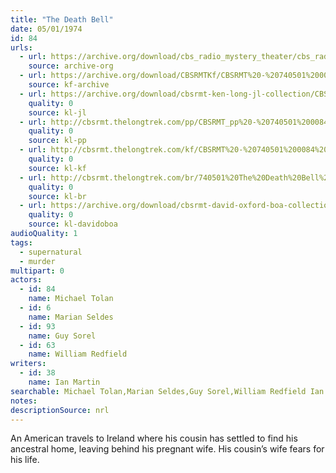 ```yaml
---
title: "The Death Bell"
date: 05/01/1974
id: 84
urls: 
  - url: https://archive.org/download/cbs_radio_mystery_theater/cbs_radio_mystery_theater-0051-0100.zip/cbs_radio_mystery_theater-0051-0100%2Fcbsrmt_0084_the_death_bell.mp3
    source: archive-org
  - url: https://archive.org/download/CBSRMTKf/CBSRMT%20-%20740501%200084%20The%20Death%20Bell_kf.mp3
    source: kf-archive
  - url: https://archive.org/download/cbsrmt-ken-long-jl-collection/CBSRMT - 740501 0084 The Death Bell_jl.mp3
    quality: 0
    source: kl-jl
  - url: http://cbsrmt.thelongtrek.com/pp/CBSRMT_pp%20-%20740501%200084%20The%20Death%20Bell.mp3
    quality: 0
    source: kl-pp
  - url: http://cbsrmt.thelongtrek.com/kf/CBSRMT%20-%20740501%200084%20The%20Death%20Bell_kf.mp3
    quality: 0
    source: kl-kf
  - url: http://cbsrmt.thelongtrek.com/br/740501%20The%20Death%20Bell%20-%20WOR.mp3
    quality: 0
    source: kl-br
  - url: https://archive.org/download/cbsrmt-david-oxford-boa-collection/CBSRMT-740501-0084-The-Death-Bell-(64-44)_kf-{BoA}.mp3
    quality: 0
    source: kl-davidoboa
audioQuality: 1
tags: 
  - supernatural
  - murder
multipart: 0
actors:  
  - id: 84
    name: Michael Tolan  
  - id: 6
    name: Marian Seldes  
  - id: 93
    name: Guy Sorel  
  - id: 63
    name: William Redfield
writers:  
  - id: 38
    name: Ian Martin
searchable: Michael Tolan,Marian Seldes,Guy Sorel,William Redfield Ian Martin
notes: 
descriptionSource: nrl
---
```

An American travels to Ireland where his cousin has settled to find his ancestral home, leaving behind his pregnant wife. His cousin’s wife fears for his life.